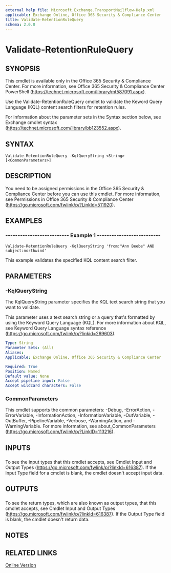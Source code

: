 ```yaml
---
external help file: Microsoft.Exchange.TransportMailflow-Help.xml
applicable: Exchange Online, Office 365 Security & Compliance Center
title: Validate-RetentionRuleQuery
schema: 2.0.0
---
```


# Validate-RetentionRuleQuery

## SYNOPSIS
This cmdlet is available only in the Office 365 Security & Compliance Center. For more information, see Office 365 Security & Compliance Center PowerShell (https://technet.microsoft.com/library/mt587091.aspx).

Use the Validate-RetentionRuleQuery cmdlet to validate the Keword Query Language (KQL) content search filters for retention rules.

For information about the parameter sets in the Syntax section below, see Exchange cmdlet syntax (https://technet.microsoft.com/library/bb123552.aspx).

## SYNTAX

```
Validate-RetentionRuleQuery -KqlQueryString <String> [<CommonParameters>]
```

## DESCRIPTION
You need to be assigned permissions in the Office 365 Security & Compliance Center before you can use this cmdlet. For more information, see Permissions in Office 365 Security & Compliance Center (https://go.microsoft.com/fwlink/p/?LinkId=511920).

## EXAMPLES

### -------------------------- Example 1 --------------------------
```
Validate-RetentionRuleQuery -KqlQueryString 'from:"Ann Beebe" AND subject:northwind'
```

This example validates the specified KQL content search filter.

## PARAMETERS

### -KqlQueryString
The KqlQueryString parameter specifies the KQL text search string that you want to validate.

This parameter uses a text search string or a query that's formatted by using the Keyword Query Language (KQL). For more information about KQL, see Keyword Query Language syntax reference (https://go.microsoft.com/fwlink/p/?linkid=269603).

```yaml
Type: String
Parameter Sets: (All)
Aliases:
Applicable: Exchange Online, Office 365 Security & Compliance Center

Required: True
Position: Named
Default value: None
Accept pipeline input: False
Accept wildcard characters: False
```

### CommonParameters
This cmdlet supports the common parameters: -Debug, -ErrorAction, -ErrorVariable, -InformationAction, -InformationVariable, -OutVariable, -OutBuffer, -PipelineVariable, -Verbose, -WarningAction, and -WarningVariable. For more information, see about_CommonParameters (https://go.microsoft.com/fwlink/p/?LinkID=113216).

## INPUTS

###  
To see the input types that this cmdlet accepts, see Cmdlet Input and Output Types (https://go.microsoft.com/fwlink/p/?linkId=616387). If the Input Type field for a cmdlet is blank, the cmdlet doesn't accept input data.

## OUTPUTS

###  
To see the return types, which are also known as output types, that this cmdlet accepts, see Cmdlet Input and Output Types (https://go.microsoft.com/fwlink/p/?linkId=616387). If the Output Type field is blank, the cmdlet doesn't return data.

## NOTES

## RELATED LINKS

[Online Version](https://technet.microsoft.com/library/7e630b2a-d199-495e-91f7-349d426f6e8c.aspx)
